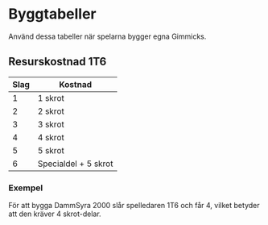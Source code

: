 # Byggtabeller

Använd dessa tabeller när spelarna bygger egna Gimmicks.

## Resurskostnad 1T6

| Slag | Kostnad |
|------|---------|
| 1 | 1 skrot |
| 2 | 2 skrot |
| 3 | 3 skrot |
| 4 | 4 skrot |
| 5 | 5 skrot |
| 6 | Specialdel + 5 skrot |

### Exempel

För att bygga DammSyra 2000 slår spelledaren 1T6 och får 4, vilket betyder att den kräver 4 skrot-delar.
